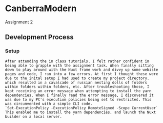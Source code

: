 # CanberraModern
 Assignment 2
## Development Process
### Setup
    After attending the in class tutorials, I felt rather confident in being able to grapple with the assignment task. When finally sitting down to play around with the Nuxt frame work and divvy up some webiste pages and code, I ran into a few errors. At first I thought these were due to the inital setup I had used to create my project directory, which resulted in a cavalcade of russian nesting dolls of folders within folders within folders, etc. After troubleshooting those, I kept receiving an error message when attempting to install the yarn dependencies. When I finally read the error message, I discovered it was due to my PC's execution policies being set to restricted. This was circumvented with a simple CLI code.
    `Set-ExecutionPolicy -ExecutionPolicy RemoteSigned -Scope CurrentUser`
    This enabled me to install the yarn dependencies, and launch the Nuxt builder on a local server.
    